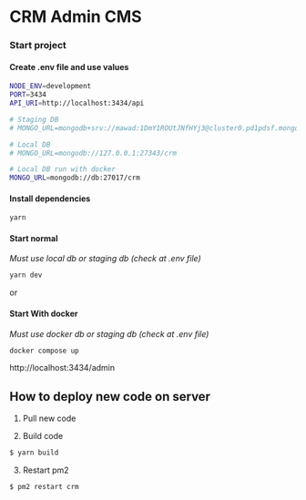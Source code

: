 # CRM Admin CMS

### Start project

#### Create .env file and use values

```bash
NODE_ENV=development
PORT=3434
API_URI=http://localhost:3434/api

# Staging DB
# MONGO_URL=mongodb+srv://mawad:1DmY1ROUtJNfHYj3@cluster0.pd1pdsf.mongodb.net/

# Local DB
# MONGO_URL=mongodb://127.0.0.1:27343/crm

# Local DB run with docker
MONGO_URL=mongodb://db:27017/crm
```

#### Install dependencies

```bash
yarn
```

#### Start normal

<i>Must use local db or staging db (check at .env file)</i>

```bash
yarn dev
```

or

#### Start With docker

<i>Must use docker db or staging db (check at .env file)</i>

```bash
docker compose up
```

http://localhost:3434/admin

## How to deploy new code on server

1. Pull new code

2. Build code

```bash
$ yarn build
```

3. Restart pm2

```bash
$ pm2 restart crm
```

